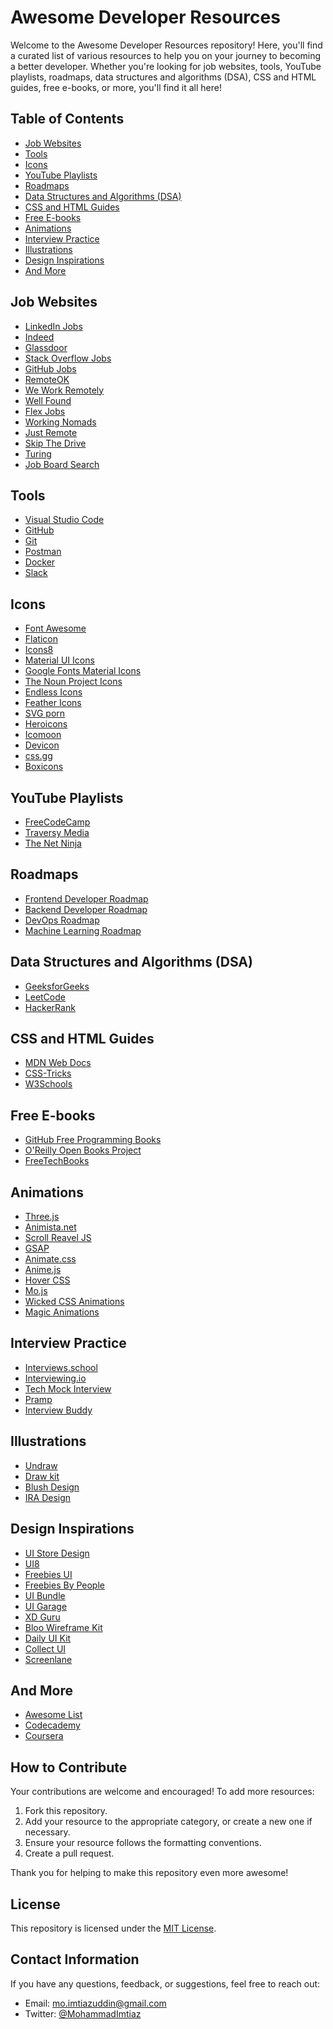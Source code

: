 # Awesome Developer Resources

Welcome to the Awesome Developer Resources repository! Here, you'll find a curated list of various resources to help you on your journey to becoming a better developer. Whether you're looking for job websites, tools, YouTube playlists, roadmaps, data structures and algorithms (DSA), CSS and HTML guides, free e-books, or more, you'll find it all here!

## Table of Contents

- [Job Websites](#job-websites)
- [Tools](#tools)
- [Icons](#icons)
- [YouTube Playlists](#youtube-playlists)
- [Roadmaps](#roadmaps)
- [Data Structures and Algorithms (DSA)](#data-structures-and-algorithms-dsa)
- [CSS and HTML Guides](#css-and-html-guides)
- [Free E-books](#free-e-books)
- [Animations](#animations)
- [Interview Practice](#interview-practice)
- [Illustrations](#illustrations)
- [Design Inspirations](#design-inspirations)
- [And More](#and-more)

## Job Websites

- [LinkedIn Jobs](https://www.linkedin.com/jobs/)
- [Indeed](https://www.indeed.com/)
- [Glassdoor](https://www.glassdoor.com/index.htm)
- [Stack Overflow Jobs](https://stackoverflow.com/jobs)
- [GitHub Jobs](https://jobs.github.com/)
- [RemoteOK](https://remoteok.io/)
- [We Work Remotely](https://www.weworkremotely.com)
- [Well Found](https://www.wellfound.com)
- [Flex Jobs](https://www.flexjobs.com)
- [Working Nomads](https://www.workingnomads.com/jobs)
- [Just Remote](https://www.justremote.co)
- [Skip The Drive](https://www.skipthedrive.com)
- [Turing](https://www.turing.com)
- [Job Board Search](https://www.jobboardsearch.com)


## Tools

- [Visual Studio Code](https://code.visualstudio.com/)
- [GitHub](https://github.com/)
- [Git](https://git-scm.com/)
- [Postman](https://www.postman.com/)
- [Docker](https://www.docker.com/)
- [Slack](https://slack.com/)


## Icons

- [Font Awesome](fontawesome.com)
- [Flaticon](flaticon.com)
- [Icons8](icons8.com)
- [Material UI Icons](https://mui.com/material-ui/material-icons/)
- [Google Fonts Material Icons](https://fonts.google.com/icons?icon.size=24&icon.color=%235f6368&icon.platform=android)
- [The Noun Project Icons](https://thenounproject.com/icons/)
- [Endless Icons](https://endlessicons.com/)
- [Feather Icons](https://feathericons.com/)
- [SVG porn](https://svgporn.com/)
- [Heroicons](https://heroicons.com/)
- [Icomoon](https://icomoon.io/)
- [Devicon](https://devicon.dev/)
- [css.gg](https://css.gg/)
- [Boxicons](https://boxicons.com/)

## YouTube Playlists

- [FreeCodeCamp](https://www.youtube.com/user/FreeCodeCamp)
- [Traversy Media](https://www.youtube.com/user/TechGuyWeb)
- [The Net Ninja](https://www.youtube.com/channel/UCW5YeuERMmlnqo4oq8vwUpg)

## Roadmaps

- [Frontend Developer Roadmap](https://roadmap.sh/frontend)
- [Backend Developer Roadmap](https://roadmap.sh/backend)
- [DevOps Roadmap](https://roadmap.sh/devops)
- [Machine Learning Roadmap](https://roadmap.sh/machine-learning)

## Data Structures and Algorithms (DSA)

- [GeeksforGeeks](https://www.geeksforgeeks.org/)
- [LeetCode](https://leetcode.com/)
- [HackerRank](https://www.hackerrank.com/domains/tutorials/10-days-of-javascript)

## CSS and HTML Guides

- [MDN Web Docs](https://developer.mozilla.org/en-US/docs/Web)
- [CSS-Tricks](https://css-tricks.com/)
- [W3Schools](https://www.w3schools.com/)

## Free E-books

- [GitHub Free Programming Books](https://github.com/EbookFoundation/free-programming-books)
- [O'Reilly Open Books Project](https://www.oreilly.com/openbook/)
- [FreeTechBooks](http://www.freetechbooks.com/)


## Animations
- [Three.js](https://threejs.org/)
- [Animista.net](https://animista.net/)
- [Scroll Reavel JS](https://scrollrevealjs.org/)
- [GSAP](https://gsap.com/)
- [Animate.css](https://animate.style/)
- [Anime.js](https://animejs.com/)
- [Hover CSS](https://ianlunn.github.io/Hover/)
- [Mo.js](https://mojs.github.io/)
- [Wicked CSS Animations](https://kristofferandreasen.github.io/wickedCSS/documentation.html)
- [Magic Animations](https://www.minimamente.com/project/magic/)


## Interview Practice

- [Interviews.school](https://interviews.school/)
- [Interviewing.io](https://interviewing.io/)
- [Tech Mock Interview](https://techmockinterview.com/)
- [Pramp](https://www.pramp.com/#/)
- [Interview Buddy](https://interviewbuddy.net/)

## Illustrations

- [Undraw](undraw.co)
- [Draw kit](drawkit.io)
- [Blush Design](blush.design)
- [IRA Design](iradesign.io)


## Design Inspirations

- [UI Store Design](uistore.design)
- [UI8](ui.net)
- [Freebies UI](frebies.net)
- [Freebies By People](frebies.bypeople.com)
- [UI Bundle](uibundle.com)
- [UI Garage](uigarage.net)
- [XD Guru](xdguru.com)
- [Bloo Wireframe Kit](bloouikit.com)
- [Daily UI Kit](dailyui.co)
- [Collect UI](collectui.com)
- [Screenlane](screenlane.com)

## And More

- [Awesome List](https://github.com/sindresorhus/awesome)
- [Codecademy](https://www.codecademy.com/)
- [Coursera](https://www.coursera.org/)

## How to Contribute

Your contributions are welcome and encouraged! To add more resources:

1. Fork this repository.
2. Add your resource to the appropriate category, or create a new one if necessary.
3. Ensure your resource follows the formatting conventions.
4. Create a pull request.

Thank you for helping to make this repository even more awesome!

## License

This repository is licensed under the [MIT License](LICENSE).

## Contact Information

If you have any questions, feedback, or suggestions, feel free to reach out:

- Email: [mo.imtiazuddin@gmail.com](mailtomo.imtiazuddin@gmail.com)
- Twitter: [@MohammadImtiaz](https://twitter.com/MohammadImtiaz)
